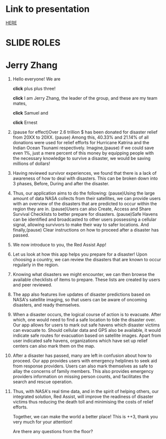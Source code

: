 # Link to presentation

[HERE](https://kirinnee.github.io/red-assist/)

# SLIDE ROLES

# Jerry Zhang

1. Hello everyone! We are 

    **click** plus plus three!
    
    **click** I am Jerry Zhang, the leader of the group, and these are my team mates, 
    
    **click** Samuel and 
    
    **click** Ernest

    
2. (pause for effect)Over 2.6 trillion $ has been donated for disaster relief from 20XX to 20XX.
   (pause) Among this, 40.33% and 21.14% of all donations were used for relief efforts for Hurricane Katrina and the Indian Ocean Tsunami respectively.
    Imagine,(pause) if we could save even 1%, just a mere percent of this money by equipping people with the necessary knowledge to survive a disaster, 
      we would be saving millions of dollars!

3. Having reviewed survivor experiences, we found that there is a lack of awareness of how to deal with disasters. This can be broken down into 3 phases, Before, During
	and after the disaster.
4. Thus, our application aims to do the following:
    (pause)Using the large amount of data NASA collects from their satellites, we can provide users with an overview of the disasters that are predicted to occur 
	within the region they are in.
    (pause)Users can also Create, Access and Share Survival Checklists to better prepare for disasters.
	(pause)Safe Havens can be identified and broadcasted to other users possessing a cellular signal, allowing survivors to make their way to safer locations.
    And finally,(pause) Clear instructions on how to proceed after a disaster has passed.

    
5. We now introduce to you, the Red Assist App!

6. Let us look at how this app helps you prepare for a disaster!
	Upon choosing a country, we can review the disasters that are known to occur regularly in the region.

7. Knowing what disasters we might encounter, we can then browse the available checklists of items to prepare. These lists are created by users and peer reviewed.
 
8. The app also features live updates of disaster predictions based on NASA's satellite imaging, so that users can be aware of oncoming disasters, and ready themselves.

9. When a disaster occurs, the logical course of action is to evacuate. After which, one would need to find a safe location to tide the disaster over. Our app allows for users
	to mark out safe havens which disaster victims can evacuate to. Should cellular data and GPS also be available, it would indicate safe routes for evacuation based on 
	satellite images. Apart from user indicated safe havens, organizations which have set up relief centers can also mark them on the map.
    
10. After a disaster has passed, many are left in confusion about how to proceed. Our app provides users with emergency helplines to seek aid from response providers. Users can
	also mark themselves as safe to allay the concerns of family members. This also provides emergency providers information on missing person counts, and facilitates the search
	and rescue operation.
    
11. Thus, with NASA's real time data, and in the spirit of helping others, our integrated solution, Red Assist, will improve the readiness of disaster victims thus 
	reducing the death toll and minimising the costs of relief efforts.
	
	Together, we can make the world a better place! This is ++3, thank you very much for your attention!
	
	Are there any questions from the floor?